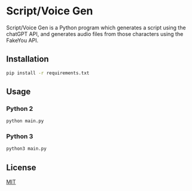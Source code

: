 # Script/Voice Gen

Script/Voice Gen is a Python program which generates a script using the chatGPT API, and generates audio files from those characters using the FakeYou API.

## Installation

```bash
pip install -r requirements.txt
```

## Usage

### Python 2

```bash
python main.py
```

### Python 3

```bash
python3 main.py
```

## License

[MIT](https://choosealicense.com/licenses/mit/)
